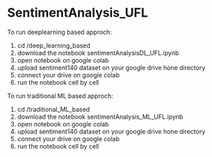 # SentimentAnalysis_UFL
To run deeplearning based approch:
  1. cd /deep_learning_based
  2. download the notebook sentimentAnalysisDL_UFL.ipynb
  3. open notebook on google colab
  4. upload sentiment140 dataset on your google drive hone directory
  5. connect your drive on google colab
  6. run the notebook cell by cell
  
To run traditional ML based approch:
  1. cd /traditional_ML_based
  2. download the notebook sentimentAnalysis_ML_UFL.ipynb
  3. open notebook on google colab
  4. upload sentiment140 dataset on your google drive hone directory
  5. connect your drive on google colab
  6. run the notebook cell by cell
